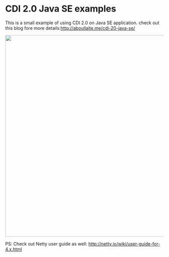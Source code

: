 # CDI 2.0 Java SE examples
This is a small example of using CDI 2.0 on Java SE application. check out this blog fore more details:http://aboullaite.me/cdi-20-java-se/

<img src="https://thumbs.gfycat.com/JubilantFearlessDrongo-size_restricted.gif" width="640" />

PS: Check out Netty user guide as well: http://netty.io/wiki/user-guide-for-4.x.html
